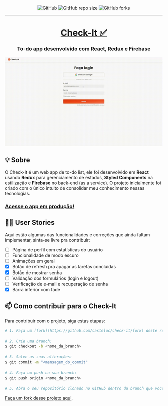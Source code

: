 <p align="center">
  <img alt="GitHub" src="https://img.shields.io/github/license/casteluc/check-it?style=for-the-badge">
  <img alt="GitHub repo size" src="https://img.shields.io/github/repo-size/casteluc/check-it?style=for-the-badge">
  <img alt="GitHub forks" src="https://img.shields.io/github/forks/casteluc/check-it?style=for-the-badge">
</p>

<hr />
  <a  href="https://check-it-e7b13.firebaseapp.com/">
    <h1 align="center">Check-It ✅</h1>
  </a>
  
  <h3 align="center">To-do app desenvolvido com React, Redux e Firebase</h3>
  
  ![App preview](https://github.com/casteluc/check-it/blob/master/src/assets/preview.gif)
 
## 💡 Sobre
O Check-It é um web app de to-do list, ele foi desenvolvido em **React** usando **Redux** para gerenciamento de estados, **Styled Components** na estilização e **Firebase** no back-end (as a service). O projeto inicialmente foi criado com o único intuito de consolidar meu conhecimento nessas tecnologias.

### [Acesse o app em produção!](https://check-it-e7b13.firebaseapp.com/)

## 👨‍💻 User Stories
Aqui estão algumas das funcionalidades e correções que ainda faltam implementar, sinta-se livre pra contribuir:

- [ ] Página de perfil com estatísticas do usuário
- [ ] Funcionalidade de modo escuro
- [ ] Animações em geral
- [x] Botão de refresh pra apagar as tarefas concluídas
- [x] Botão de mostrar senha
- [ ] Validação dos formulários (login e logout)
- [ ] Verificação de e-mail e recuperação de senha
- [x] Barra inferior com fade

## 📫 Como contribuir para o Check-It
Para contribuir com o projeto, siga estas etapas:

```bash
# 1. Faça um [fork](https://github.com/casteluc/check-it/fork) deste repositório no GitHub.

# 2. Crie uma branch:
$ git checkout -b <nome_da_branch>

# 3. Salve as suas alterações:
$ git commit -m "<mensagem_do_commit"

# 4. Faça um push na sua branch:
$ git push origin <nome_da_branch>

# 5. Abra o seu repositório clonado no GitHub dentro da branch que você criou e faça a solicitação de pull.
```

[Faça um fork desse projeto aqui](https://github.com/casteluc/check-it/fork).
